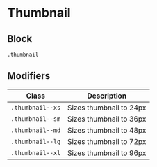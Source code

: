 # Thumbnail

## Block

`.thumbnail`

## Modifiers

| Class            | Description             |
| ---------------- | ----------------------- |
| `.thumbnail--xs` | Sizes thumbnail to 24px |
| `.thumbnail--sm` | Sizes thumbnail to 36px |
| `.thumbnail--md` | Sizes thumbnail to 48px |
| `.thumbnail--lg` | Sizes thumbnail to 72px |
| `.thumbnail--xl` | Sizes thumbnail to 96px |

<!--TODO: Determine how to spec different markup variants -->
